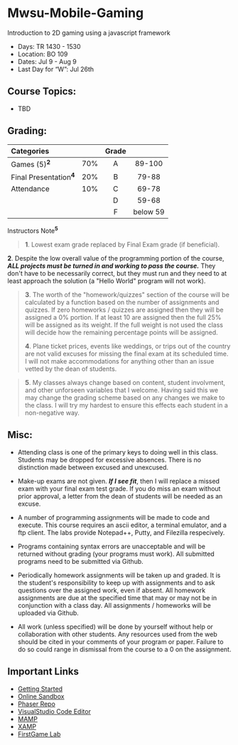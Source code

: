 # Mwsu-Mobile-Gaming
Introduction to 2D gaming using a javascript framework


- Days: TR 1430 - 1530
- Location: BO 109 
- Dates: Jul 9 - Aug 9
- Last Day for “W”: Jul 26th

## Course Topics:

- TBD

## Grading:	

| Categories                           |     |  Grade   |          | 
|:------------------------------------ |:---:|:--------:|:--------:|
| Games (5)<sup>**2**</sup>           | 70% |  A       |  89-100   |
| Final Presentation<sup>**4**</sup>  | 20% |  B       |  79-88   |
| Attendance	                      | 10% |  C       |  69-78   |
|            	                      |     |  D       | 59-68 |
|           	                      |     |  F       | below 59 |
Instructors Note<sup>**5**</sup>

>**1**. Lowest exam grade replaced by Final Exam grade (if beneficial).
>
**2**. Despite the low overall value of the programming portion of the course, ***ALL projects must be turned in and working to pass the course.***  They don't have to be necessarily correct, but they must run and they need to at least approach the solution (a "Hello World" program will not work). 
>
>**3**. The worth of the "homework/quizzes" section of the course will be calculated by a function based on the number of assignments and quizzes. If zero homeworks / quizzes are assigned then they will be assigned a 0% portion. If at least 10 are assigned then the full 25% will be assigned as its weight. If the full weight is not used the class will decide how the remaining percentage points will be assigned. 
>
>**4**. Plane ticket prices, events like weddings, or trips out of the country are not valid excuses for missing the final exam at its scheduled time. I will not make accommodations for anything other than an issue vetted by the dean of students. 

>**5**. My classes always change based on content, student involvment, and other unforseen variables that I welcome. Having said this we may change the grading scheme based on any changes we make to the class. I will try my hardest to ensure this effects each student in a non-negative way.  

## Misc:

- Attending class is one of the primary keys to doing well in this class. Students may be dropped for excessive absences. There is no distinction made between excused and unexcused. 

- Make-up exams are not given. ***If I see fit***, then I will replace a missed exam with your final exam test grade. If you do miss an exam without prior approval, a letter from the dean of students will be needed as an excuse. 

- A number of programming assignments will be made to code and execute. This course requires an ascii editor, a terminal emulator, and a ftp client. The labs provide Notepad++, Putty, and Filezilla respecively.

- Programs containing syntax errors are unacceptable and will be returned without grading (your programs must work). All submitted programs need to be submitted via Github. 

- Periodically homework assignments will be taken up and graded. It is the student's responsibility to keep up with assignments and to ask questions over the assigned work, even if absent. All homework assignments are due at the specified time that may or may not be in conjunction with a class day. All assignments / homeworks will be uploaded via Github.

- All work (unless specified) will be done by yourself without help or collaboration with other students. Any resources used from the web should be cited in your comments of your program or paper. Failure to do so could range in dismissal from the course to a 0 on the assignment.  


## Important Links
- [Getting Started](https://phaser.io/tutorials/getting-started-phaser2/part2) 
- [Online Sandbox](https://phaser.io/sandbox)
- [Phaser Repo](https://github.com/photonstorm/phaser.git)
- [VisualStudio Code Editor](https://code.visualstudio.com/)
- [MAMP](https://www.mamp.info/en/)
- [XAMP](https://www.apachefriends.org/index.html)
- [FirstGame Lab](http://labs.phaser.io/edit.html?src=src/games/firstgame/part1.js)

